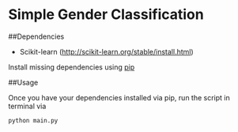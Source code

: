 # Simple Gender Classification

##Dependencies

* Scikit-learn (http://scikit-learn.org/stable/install.html)

Install missing dependencies using [pip](https://pip.pypa.io/en/stable/installing/)

##Usage

Once you have your dependencies installed via pip, run the script in terminal via

```
python main.py
```